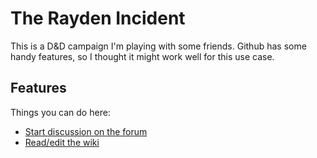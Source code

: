 # The Rayden Incident

This is a D&D campaign I'm playing with some friends. Github has some handy features, so I thought it might work well for this use case.

## Features

Things you can do here:

- [Start discussion on the forum](https://github.com/haberdashPI/dnd_rayden_incident/discussions)
- [Read/edit the wiki](https://github.com/haberdashPI/dnd_rayden_incident/wiki)
